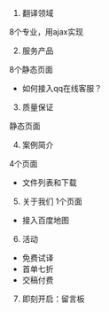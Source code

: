 1. 翻译领域

8个专业，用ajax实现

2. 服务产品

8个静态页面
+ 如何接入qq在线客服？

3. 质量保证

静态页面

4. 案例简介

4个页面
+ 文件列表和下载

5. 关于我们
1个页面
+ 接入百度地图

6. 活动
+ 免费试译
+ 首单七折
+ 交稿付费

7. 即刻开启：留言板